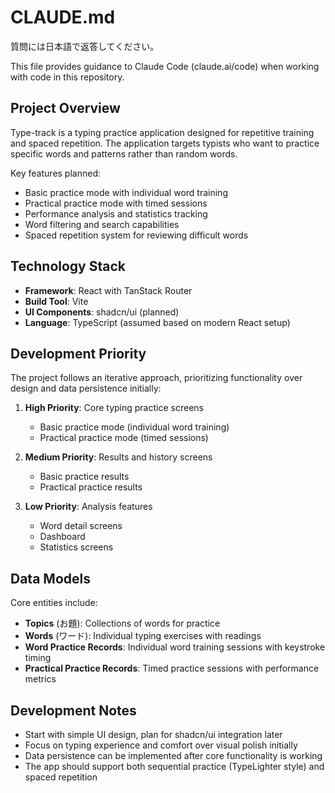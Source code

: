 # CLAUDE.md

質問には日本語で返答してください。

This file provides guidance to Claude Code (claude.ai/code) when working with code in this repository.

## Project Overview

Type-track is a typing practice application designed for repetitive training and spaced repetition. The application targets typists who want to practice specific words and patterns rather than random words.

Key features planned:

- Basic practice mode with individual word training
- Practical practice mode with timed sessions
- Performance analysis and statistics tracking
- Word filtering and search capabilities
- Spaced repetition system for reviewing difficult words

## Technology Stack

- **Framework**: React with TanStack Router
- **Build Tool**: Vite
- **UI Components**: shadcn/ui (planned)
- **Language**: TypeScript (assumed based on modern React setup)

## Development Priority

The project follows an iterative approach, prioritizing functionality over design and data persistence initially:

1. **High Priority**: Core typing practice screens

   - Basic practice mode (individual word training)
   - Practical practice mode (timed sessions)

2. **Medium Priority**: Results and history screens

   - Basic practice results
   - Practical practice results

3. **Low Priority**: Analysis features
   - Word detail screens
   - Dashboard
   - Statistics screens

## Data Models

Core entities include:

- **Topics** (お題): Collections of words for practice
- **Words** (ワード): Individual typing exercises with readings
- **Word Practice Records**: Individual word training sessions with keystroke timing
- **Practical Practice Records**: Timed practice sessions with performance metrics

## Development Notes

- Start with simple UI design, plan for shadcn/ui integration later
- Focus on typing experience and comfort over visual polish initially
- Data persistence can be implemented after core functionality is working
- The app should support both sequential practice (TypeLighter style) and spaced repetition
